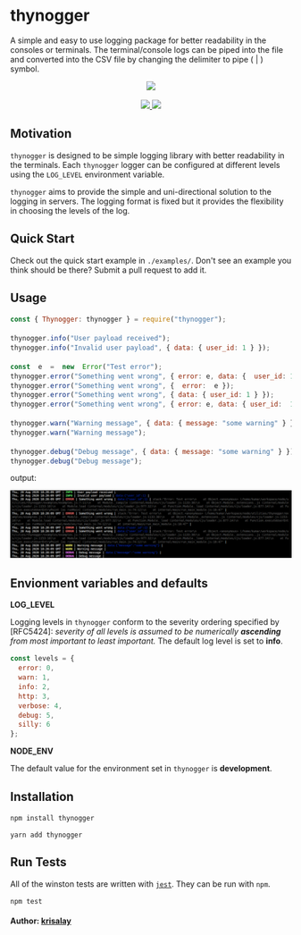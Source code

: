 # thynogger

A simple and easy to use logging package for better readability in the consoles or terminals. The terminal/console logs can be piped into the file and converted into the CSV file by changing the delimiter to pipe ( | ) symbol.

<p align="center"><a href="https://nodejs.org/en/"><img src="https://badgen.net/badge/Made%20With/NodeJs,Typescript?scale=1.5&list=|" /></a></p>

<p align="center"><a href="https://github.com/krisalay/thynogger/actions?query=workflow%3ABuild"><img src="https://github.com/krisalay/thynogger/workflows/Build/badge.svg"></a><a href="https://github.com/krisalay/thynogger/actions?query=workflow%3ABuild"> <img src="https://github.com/krisalay/thynogger/Build/badge.svg"></a></p>

## Motivation
`thynogger` is designed to be simple logging library with better readability in the terminals. Each   `thynogger` logger can be configured at different levels using the `LOG_LEVEL` environment variable.

`thynogger` aims to provide the simple and uni-directional solution to the logging in servers. The logging format is fixed but it provides the flexibility in choosing the levels of the log.

## Quick Start

Check out the quick start example in `./examples/`. Don't see an example you think should be there? Submit a pull request to add it.

## Usage

```js
const { Thynogger: thynogger } = require("thynogger");

thynogger.info("User payload received");
thynogger.info("Invalid user payload", { data: { user_id: 1 } });

const  e  =  new  Error("Test error");
thynogger.error("Something went wrong", { error: e, data: {  user_id: 1 } });
thynogger.error("Something went wrong", {  error:  e });
thynogger.error("Something went wrong", { data: { user_id: 1 } });
thynogger.error("Something went wrong", { error: e, data: { user_id:  1 } });

thynogger.warn("Warning message", { data: { message: "some warning" } });
thynogger.warn("Warning message");

thynogger.debug("Debug message", { data: { message: "some warning" } });
thynogger.debug("Debug message");
```
output:

![output](https://github.com/krisalay/thynogger/blob/develop/examples/output.png)

## Envionment variables and defaults
**LOG_LEVEL**

Logging levels in `thynogger` conform to the severity ordering specified by
[RFC5424]: _severity of all levels is assumed to be numerically **ascending**
from most important to least important._ The default log level is set to **info**.

``` js
const levels = { 
  error: 0,
  warn: 1,
  info: 2,
  http: 3,
  verbose: 4,
  debug: 5,
  silly: 6
};
```

**NODE_ENV**

The default value for the environment set in `thynogger` is **development**.

## Installation

```
npm install thynogger
```
```
yarn add thynogger
```

## Run Tests

All of the winston tests are written with [`jest`](https://jestjs.io/).
They can be run with `npm`.
```
npm test
```

#### Author:  [krisalay](https://github.com/krisalay)
